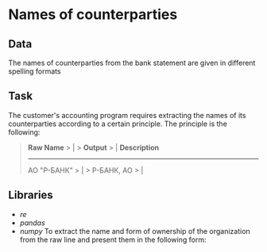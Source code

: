 # Names of counterparties
## Data
The names of counterparties from the bank statement are given in different spelling formats
## Task
The customer's accounting program requires extracting the names of its counterparties according to a certain principle. The principle is the following:
> **Raw Name**          > | > **Output**      > | **Description**
> ____________________________________________________
> АО "Р-БАНК"       > | > Р-БАНК, АО  > | 
## Libraries
* *re*
* *pandas*
* *numpy*
To extract the name and form of ownership of the organization from the raw line and present them in the following form:
